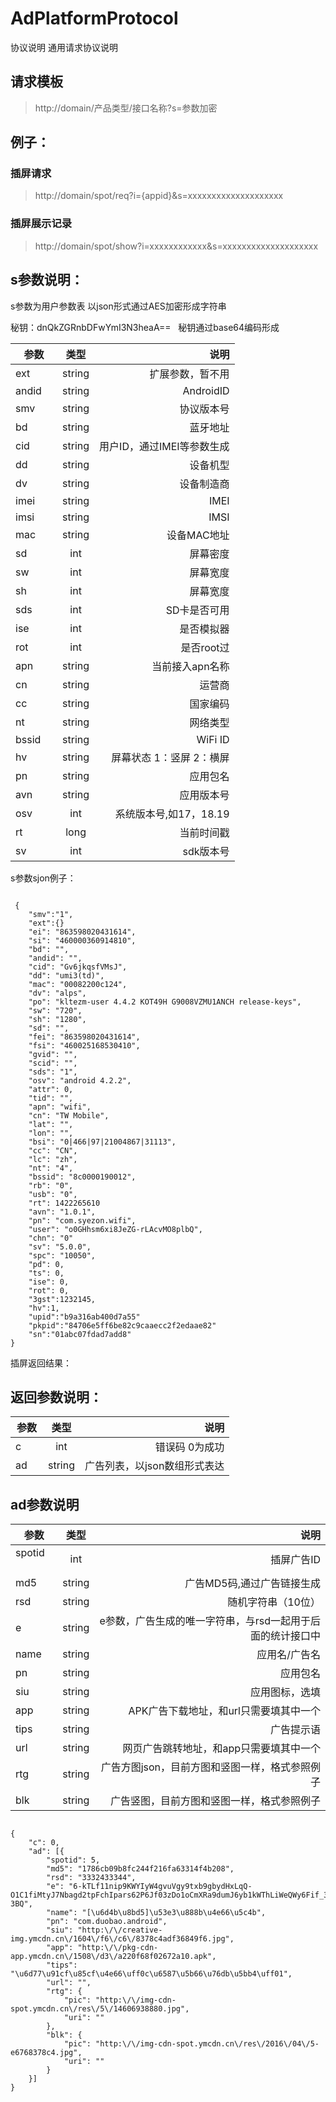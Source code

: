 # AdPlatformProtocol
协议说明
通用请求协议说明

## 请求模板
> http://domain/产品类型/接口名称?s=参数加密

## 例子：

### 插屏请求
>http://domain/spot/req?i={appid}&s=xxxxxxxxxxxxxxxxxxxx  

### 插屏展示记录  
>http://domain/spot/show?i=xxxxxxxxxxxx&s=xxxxxxxxxxxxxxxxxxxx

## s参数说明：

s参数为用户参数表
以json形式通过AES加密形成字符串

秘钥：dnQkZGRnbDFwYmI3N3heaA==  
秘钥通过base64编码形成


| 参数        | 类型           | 说明  |
| ------------- |:-------------:| -----:|
| ext      | string | 扩展参数，暂不用 |
| andid      | string | AndroidID |
| smv      | string | 协议版本号 |
| bd      | string | 蓝牙地址 |
| cid      | string | 用户ID，通过IMEI等参数生成 |
| dd      | string | 设备机型 |
| dv      | string | 设备制造商 |
| imei      | string | IMEI |
| imsi      | string | IMSI |
| mac      | string | 设备MAC地址 |
| sd      | int | 屏幕密度 |
| sw      | int | 屏幕宽度 |
| sh      | int | 屏幕宽度 |
| sds      | int | SD卡是否可用 |
| ise      | int | 是否模拟器 |
| rot      | int | 是否root过 |
| apn      | string | 当前接入apn名称 |
| cn      | string | 运营商 |
| cc      | string | 国家编码 |
| nt      | string | 网络类型 |
| bssid      | string | WiFi ID |
| hv      | string | 屏幕状态 1：竖屏 2：横屏 |
| pn      | string | 应用包名 |
| avn      | string | 应用版本号 |
| osv      | int | 系统版本号,如17，18.19 |
| rt      | long | 当前时间戳 |
| sv      | int | sdk版本号 |

s参数sjon例子：
<pre><code>
 {
    "smv":"1",
    "ext":{}
    "ei": "863598020431614",
    "si": "460000360914810",
    "bd": "",
    "andid": "",
    "cid": "Gv6jkqsfVMsJ",
    "dd": "umi3(td)",
    "mac": "00082200c124",
    "dv": "alps",
    "po": "kltezm-user 4.4.2 KOT49H G9008VZMU1ANCH release-keys",
    "sw": "720",
    "sh": "1280",
    "sd": "",
    "fei": "863598020431614",
    "fsi": "460025168530410",
    "gvid": "",
    "scid": "",
    "sds": "1",
    "osv": "android 4.2.2",
    "attr": 0,
    "tid": "",
    "apn": "wifi",
    "cn": "TW Mobile",
    "lat": "",
    "lon": "",
    "bsi": "0|466|97|21004867|31113",
    "cc": "CN",
    "lc": "zh",
    "nt": "4",
    "bssid": "8c0000190012",
    "rb": "0",
    "usb": "0",
    "rt": 1422265610
    "avn": "1.0.1",
    "pn": "com.syezon.wifi",
    "user": "o0GHhsm6xi8JeZG-rLAcvMO8plbQ",
    "chn": "0"
    "sv": "5.0.0",
    "spc": "10050",
    "pd": 0,
    "ts": 0,
    "ise": 0,
    "rot": 0,
    "3gst":1232145,
    "hv":1,
    "upid":"b9a316ab400d7a55"
    "pkpid":"84706e5ff6be82c9caaecc2f2edaae82"
    "sn":"01abc07fdad7add8"
}
</code></pre>


插屏返回结果：

## 返回参数说明：

| 参数        | 类型           | 说明  |
| ------------- |:-------------:| -----:|
| c      | int | 错误码 0为成功 |
| ad      | string | 广告列表，以json数组形式表达 |

## ad参数说明

| 参数        | 类型           | 说明  |
| ------------- |:-------------:| -----:|
| spotid      | int | 插屏广告ID |
| md5      | string | 广告MD5码,通过广告链接生成 |
| rsd      | string | 	随机字符串（10位） |
| e      | string | e参数，广告生成的唯一字符串，与rsd一起用于后面的统计接口中 |
| name      | string | 应用名/广告名 |
| pn      | string | 应用包名 |
| siu      | string | 应用图标，选填 |
| app      | string | APK广告下载地址，和url只需要填其中一个 |
| tips      | string | 广告提示语 |
| url      | string | 网页广告跳转地址，和app只需要填其中一个 |
| rtg      | string | 广告方图json，目前方图和竖图一样，格式参照例子 |
| blk      | string | 广告竖图，目前方图和竖图一样，格式参照例子 |


<pre><code>
{
	"c": 0,
	"ad": [{
		"spotid": 5,
		"md5": "1786cb09b8fc244f216fa63314f4b208",
		"rsd": "3332433344",
		"e": "6-kTLf11nip9KWYIyW4gvuVgy9txb9gbydHxLqQ-O1C1fiMtyJ7Nbagd2tpFchIpars62P6Jf03zDo1oCmXRa9dumJ6yb1kWThLiWeQWy6Fif_3Lzw9sCEeQ_aaRuNjVyKICaxwFOJHiGp_tiyXUeWSA95tTLaA9y5HBe_MYy1S2v__p2F4Oq_hci1cRfte9PdniWCPIyiWmv61JiCXNfV3tDVbxGWvdD5nhLBA-3BQ",
		"name": "[\u6d4b\u8bd5]\u53e3\u888b\u4e66\u5c4b",
		"pn": "com.duobao.android",
		"siu": "http:\/\/creative-img.ymcdn.cn\/1604\/f6\/c6\/8378c4adf36849f6.jpg",
		"app": "http:\/\/pkg-cdn-app.ymcdn.cn\/1508\/d3\/a220f68f02672a10.apk",
		"tips": "\u6d77\u91cf\u85cf\u4e66\uff0c\u6587\u5b66\u76db\u5bb4\uff01",
		"url": "",
		"rtg": {
			"pic": "http:\/\/img-cdn-spot.ymcdn.cn\/res\/5\/14606938880.jpg",
			"uri": ""
		},
		"blk": {
			"pic": "http:\/\/img-cdn-spot.ymcdn.cn\/res\/2016\/04\/5-e6768378c4.jpg",
			"uri": ""
		}
	}]
}
</code></pre>
